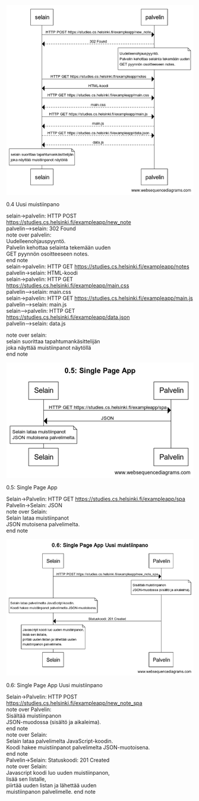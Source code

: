 
![](/osa0/0.4.png)

0.4 Uusi muistiinpano  

selain->palvelin: HTTP POST https://studies.cs.helsinki.fi/exampleapp/new_note  
palvelin-->selain: 302 Found  
note over palvelin:  
Uudelleenohjauspyyntö.   
Palvelin kehottaa selainta tekemään uuden  
GET pyynnön osoitteeseen notes.  
end note  
selain->palvelin: HTTP GET https://studies.cs.helsinki.fi/exampleapp/notes  
palvelin->selain: HTML-koodi  
selain->palvelin: HTTP GET https://studies.cs.helsinki.fi/exampleapp/main.css  
palvelin-->selain: main.css  
selain->palvelin: HTTP GET https://studies.cs.helsinki.fi/exampleapp/main.js  
palvelin-->selain: main.js  
selain-->palvelin: HTTP GET https://studies.cs.helsinki.fi/exampleapp/data.json  
palvelin-->selain: data.js  

note over selain:  
selain suorittaa tapahtumankäsittelijän  
joka näyttää muistiinpanot näytöllä  
end note

![](/osa0/0.5.png)

0.5: Single Page App   

Selain->Palvelin: HTTP GET https://studies.cs.helsinki.fi/exampleapp/spa  
Palvelin->Selain: JSON  
note over Selain:  
Selain lataa muistiinpanot   
JSON mutoisena palvelimelta.  
end note  


![](/osa0/0.6.png)

0.6: Single Page App Uusi muistiinpano  

Selain->Palvelin: HTTP POST https://studies.cs.helsinki.fi/exampleapp/new_note_spa  
note over Palvelin:  
Sisältää muistiinpanon  
JSON-muodossa (sisältö ja aikaleima).  
end note  
note over Selain:  
Selain lataa palvelimelta JavaScript-koodin.   
Koodi hakee muistiinpanot palvelimelta JSON-muotoisena.  
end note  
Palvelin->Selain: Statuskoodi: 201 Created  
note over Selain:   
Javascript koodi luo uuden muistiinpanon,   
lisää sen listalle,   
piirtää uuden listan ja lähettää uuden  
muistiinpanon palvelimelle. 
end note  
